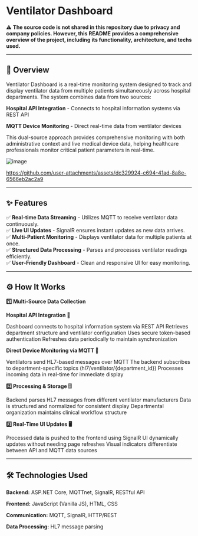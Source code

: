 # Ventilator Dashboard

⚠️ **The source code is not shared in this repository due to privacy and company policies. However, this README provides a comprehensive overview of the project, including its functionality, architecture, and techs used.**

---

## 📌 Overview
Ventilator Dashboard is a real-time monitoring system designed to track and display ventilator data from multiple patients simultaneously across hospital departments. The system combines data from two sources:

**Hospital API Integration** - Connects to hospital information systems via REST API

**MQTT Device Monitoring** - Direct real-time data from ventilator devices


This dual-source approach provides comprehensive monitoring with both administrative context and live medical device data, helping healthcare professionals monitor critical patient parameters in real-time.
</hr>

![image](https://github.com/user-attachments/assets/311c0027-a141-4638-b2e4-3bdd795a3c39)

https://github.com/user-attachments/assets/dc329924-c694-41ad-8a8e-6566eb2ac2a9


---

## ✨ Features
✅ **Real-time Data Streaming** - Utilizes MQTT to receive ventilator data continuously.  
✅ **Live UI Updates** - SignalR ensures instant updates as new data arrives.  
✅ **Multi-Patient Monitoring** - Displays ventilator data for multiple patients at once.  
✅ **Structured Data Processing** - Parses and processes ventilator readings efficiently.  
✅ **User-Friendly Dashboard** - Clean and responsive UI for easy monitoring.  

---

## ⚙️ How It Works

**1️⃣ Multi-Source Data Collection**

**Hospital API Integration 🏥**

Dashboard connects to hospital information system via REST API
Retrieves department structure and ventilator configuration
Uses secure token-based authentication
Refreshes data periodically to maintain synchronization

**Direct Device Monitoring via MQTT 📡**

Ventilators send HL7-based messages over MQTT
The backend subscribes to department-specific topics (hl7/ventilator/{department_id})
Processes incoming data in real-time for immediate display

**2️⃣ Processing & Storage 🗄️**

Backend parses HL7 messages from different ventilator manufacturers
Data is structured and normalized for consistent display
Departmental organization maintains clinical workflow structure

**3️⃣ Real-Time UI Updates 🖥️**

Processed data is pushed to the frontend using SignalR
UI dynamically updates without needing page refreshes
Visual indicators differentiate between API and MQTT data sources

---

## 🛠️ Technologies Used

**Backend:** ASP.NET Core, MQTTnet, SignalR, RESTful API

**Frontend:** JavaScript (Vanilla JS), HTML, CSS

**Communication:** MQTT, SignalR, HTTP/REST

**Data Processing:** HL7 message parsing
